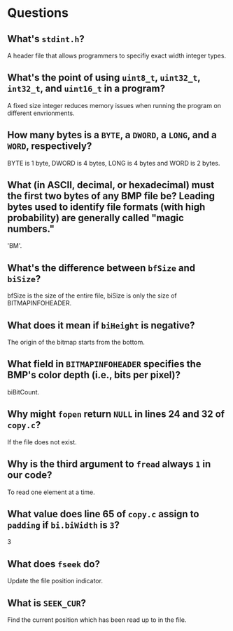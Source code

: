 # Questions

## What's `stdint.h`?

A header file that allows programmers to specifiy exact width integer types.

## What's the point of using `uint8_t`, `uint32_t`, `int32_t`, and `uint16_t` in a program?

A fixed size integer reduces memory issues when running the program on different envrionments.

## How many bytes is a `BYTE`, a `DWORD`, a `LONG`, and a `WORD`, respectively?

BYTE is 1 byte, DWORD is 4 bytes, LONG is 4 bytes and WORD is 2 bytes.

## What (in ASCII, decimal, or hexadecimal) must the first two bytes of any BMP file be? Leading bytes used to identify file formats (with high probability) are generally called "magic numbers."

'BM'.

## What's the difference between `bfSize` and `biSize`?

bfSize is the size of the entire file, biSize is only the size of BITMAPINFOHEADER.

## What does it mean if `biHeight` is negative?

The origin of the bitmap starts from the bottom.

## What field in `BITMAPINFOHEADER` specifies the BMP's color depth (i.e., bits per pixel)?

biBitCount.

## Why might `fopen` return `NULL` in lines 24 and 32 of `copy.c`?

If the file does not exist.

## Why is the third argument to `fread` always `1` in our code?

To read one element at a time.

## What value does line 65 of `copy.c` assign to `padding` if `bi.biWidth` is `3`?

3
## What does `fseek` do?

Update the file position indicator.

## What is `SEEK_CUR`?

Find the current position which has been read up to in the file.
